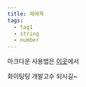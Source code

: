 ```yaml
---
title: 제에목
tags:
  - tag1
  - string
  - number
---
```


마크다운 사용법은 [이곳](https://guides.github.com/features/mastering-markdown/)에서

화이팅팅 개발고수 되시길~
